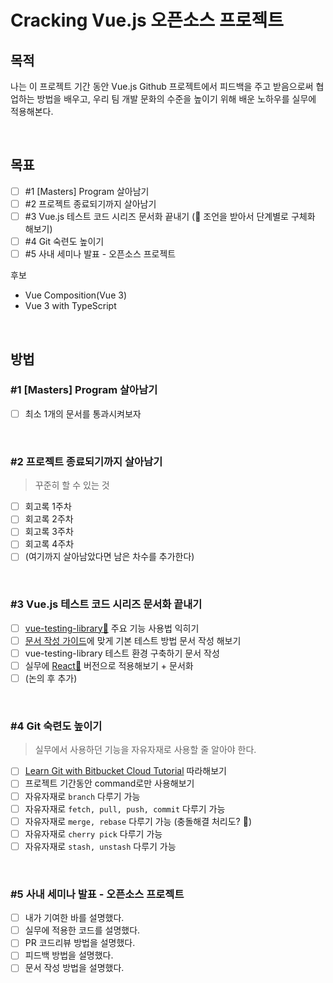 # Cracking Vue.js 오픈소스 프로젝트

## 목적

나는 이 프로젝트 기간 동안 Vue.js Github 프로젝트에서 피드백을 주고 받음으로써 협업하는 방법을 배우고, 우리 팀 개발 문화의 수준을 높이기 위해 배운 노하우를 실무에 적용해본다.

<br>

## 목표

* [ ] #1 [Masters] Program 살아남기
* [ ] #2 프로젝트 종료되기까지 살아남기
* [ ] #3 Vue.js 테스트 코드 시리즈 문서화 끝내기
(🙏 조언을 받아서 단계별로 구체화 해보기)
* [ ] #4 Git 숙련도 높이기
* [ ] #5 사내 세미나 발표 - 오픈소스 프로젝트

후보

* Vue Composition(Vue 3)
* Vue 3 with TypeScript

<br>

## 방법

### #1 [Masters] Program 살아남기

* [ ] 최소 1개의 문서를 통과시켜보자

<br>

### #2 프로젝트 종료되기까지 살아남기

> 꾸준히 할 수 있는 것

* [ ] 회고록 1주차
* [ ] 회고록 2주차
* [ ] 회고록 3주차
* [ ] 회고록 4주차
* [ ] (여기까지 살아남았다면 남은 차수를 추가한다)

<br>

### #3 Vue.js 테스트 코드 시리즈 문서화 끝내기

* [ ] [vue-testing-library🦎](https://github.com/testing-library/vue-testing-library) 주요 기능 사용법 익히기
* [ ] [문서 작성 가이드](https://github.com/joshua1988/vue-camp/blob/master/.github/DOC_CONTRIBUTION_GUIDE.md)에 맞게 기본 테스트 방법 문서 작성 해보기
* [ ] vue-testing-library 테스트 환경 구축하기 문서 작성
* [ ] 실무에 [React🐐](https://github.com/testing-library/react-testing-library) 버전으로 적용해보기 + 문서화
* [ ] (논의 후 추가)

<br>

### #4 Git 숙련도 높이기

> 실무에서 사용하던 기능을 자유자재로 사용할 줄 알아야 한다.

* [ ] [Learn Git with Bitbucket Cloud Tutorial](https://www.atlassian.com/git/tutorials/learn-git-with-bitbucket-cloud) 따라해보기
* [ ] 프로젝트 기간동안 command로만 사용해보기
* [ ] 자유자재로 `branch` 다루기 가능
* [ ] 자유자재로 `fetch, pull, push, commit` 다루기 가능
* [ ] 자유자재로 `merge, rebase` 다루기 가능 (충돌해결 처리도? 🤔)
* [ ] 자유자재로 `cherry pick` 다루기 가능
* [ ] 자유자재로 `stash, unstash` 다루기 가능

<br>

### #5 사내 세미나 발표 - 오픈소스 프로젝트

* [ ] 내가 기여한 바를 설명했다.
* [ ] 실무에 적용한 코드를 설명했다.
* [ ] PR 코드리뷰 방법을 설명했다.
* [ ] 피드백 방법을 설명했다.
* [ ] 문서 작성 방법을 설명했다.
